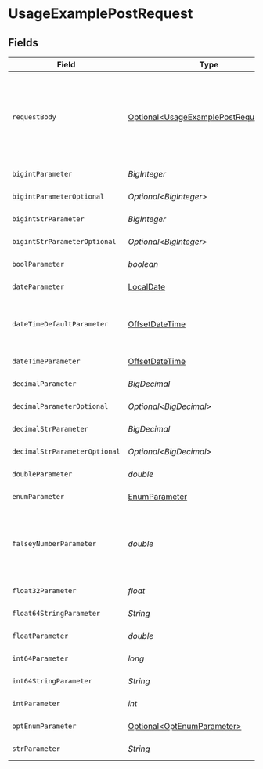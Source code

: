# UsageExamplePostRequest


## Fields

| Field                                                                                            | Type                                                                                             | Required                                                                                         | Description                                                                                      | Example                                                                                          |
| ------------------------------------------------------------------------------------------------ | ------------------------------------------------------------------------------------------------ | ------------------------------------------------------------------------------------------------ | ------------------------------------------------------------------------------------------------ | ------------------------------------------------------------------------------------------------ |
| `requestBody`                                                                                    | [Optional\<UsageExamplePostRequestBody>](../../models/operations/UsageExamplePostRequestBody.md) | :heavy_minus_sign:                                                                               | A request body that contains fields with different formats for testing example generation        |                                                                                                  |
| `bigintParameter`                                                                                | *BigInteger*                                                                                     | :heavy_check_mark:                                                                               | An bigint parameter                                                                              |                                                                                                  |
| `bigintParameterOptional`                                                                        | *Optional\<BigInteger>*                                                                          | :heavy_minus_sign:                                                                               | An bigint parameter                                                                              |                                                                                                  |
| `bigintStrParameter`                                                                             | *BigInteger*                                                                                     | :heavy_check_mark:                                                                               | An bigint parameter                                                                              |                                                                                                  |
| `bigintStrParameterOptional`                                                                     | *Optional\<BigInteger>*                                                                          | :heavy_minus_sign:                                                                               | An bigint parameter                                                                              |                                                                                                  |
| `boolParameter`                                                                                  | *boolean*                                                                                        | :heavy_check_mark:                                                                               | A boolean parameter                                                                              |                                                                                                  |
| `dateParameter`                                                                                  | [LocalDate](https://docs.oracle.com/javase/8/docs/api/java/time/LocalDate.html)                  | :heavy_check_mark:                                                                               | A date parameter                                                                                 |                                                                                                  |
| `dateTimeDefaultParameter`                                                                       | [OffsetDateTime](https://docs.oracle.com/javase/8/docs/api/java/time/OffsetDateTime.html)        | :heavy_check_mark:                                                                               | A date time parameter with a default value                                                       |                                                                                                  |
| `dateTimeParameter`                                                                              | [OffsetDateTime](https://docs.oracle.com/javase/8/docs/api/java/time/OffsetDateTime.html)        | :heavy_check_mark:                                                                               | A date time parameter                                                                            |                                                                                                  |
| `decimalParameter`                                                                               | *BigDecimal*                                                                                     | :heavy_check_mark:                                                                               | A decimal parameter                                                                              |                                                                                                  |
| `decimalParameterOptional`                                                                       | *Optional\<BigDecimal>*                                                                          | :heavy_minus_sign:                                                                               | A decimal parameter                                                                              |                                                                                                  |
| `decimalStrParameter`                                                                            | *BigDecimal*                                                                                     | :heavy_check_mark:                                                                               | A decimal parameter                                                                              |                                                                                                  |
| `decimalStrParameterOptional`                                                                    | *Optional\<BigDecimal>*                                                                          | :heavy_minus_sign:                                                                               | A decimal parameter                                                                              |                                                                                                  |
| `doubleParameter`                                                                                | *double*                                                                                         | :heavy_check_mark:                                                                               | A double parameter                                                                               |                                                                                                  |
| `enumParameter`                                                                                  | [EnumParameter](../../models/operations/EnumParameter.md)                                        | :heavy_check_mark:                                                                               | An enum parameter                                                                                |                                                                                                  |
| `falseyNumberParameter`                                                                          | *double*                                                                                         | :heavy_check_mark:                                                                               | A number parameter that contains a falsey example value                                          | 0                                                                                                |
| `float32Parameter`                                                                               | *float*                                                                                          | :heavy_check_mark:                                                                               | A float32 parameter                                                                              |                                                                                                  |
| `float64StringParameter`                                                                         | *String*                                                                                         | :heavy_check_mark:                                                                               | A float64 parameter                                                                              |                                                                                                  |
| `floatParameter`                                                                                 | *double*                                                                                         | :heavy_check_mark:                                                                               | A float parameter                                                                                |                                                                                                  |
| `int64Parameter`                                                                                 | *long*                                                                                           | :heavy_check_mark:                                                                               | An int64 parameter                                                                               |                                                                                                  |
| `int64StringParameter`                                                                           | *String*                                                                                         | :heavy_check_mark:                                                                               | An int64 parameter                                                                               |                                                                                                  |
| `intParameter`                                                                                   | *int*                                                                                            | :heavy_check_mark:                                                                               | An integer parameter                                                                             |                                                                                                  |
| `optEnumParameter`                                                                               | [Optional\<OptEnumParameter>](../../models/operations/OptEnumParameter.md)                       | :heavy_minus_sign:                                                                               | An enum parameter                                                                                | value3                                                                                           |
| `strParameter`                                                                                   | *String*                                                                                         | :heavy_check_mark:                                                                               | A string parameter                                                                               | example 1                                                                                        |